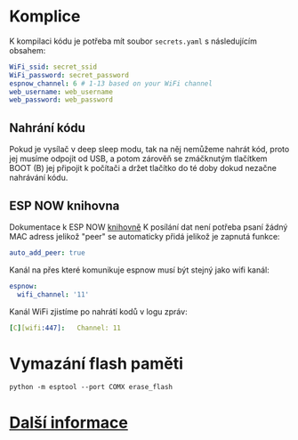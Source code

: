 # Komplice

K kompilaci kódu je potřeba mít soubor `secrets.yaml` s následujícím obsahem:

```yaml
WiFi_ssid: secret_ssid
WiFi_password: secret_password
espnow_channel: 6 # 1-13 based on your WiFi channel
web_username: web_username
web_password: web_password
```

## Nahrání kódu

Pokud je vysílač v deep sleep modu, tak na něj nemůžeme nahrát kód, proto jej musíme odpojit od USB, a potom zárověň se zmáčknutým tlačítkem BOOT (B) jej připojit k počítači a držet tlačítko do té doby dokud nezačne nahrávání kódu.

## ESP NOW knihovna

Dokumentace k ESP NOW [knihovně](https://github.com/esphome/esphome-docs/pull/4086/files?short_path=ab1e072#diff-ab1e072d37305b336bc6e28977672a2afbcc6d0aef984d5e18b4a660aa4a2681)
K posílání dat není potřeba psaní žádný MAC adress jelikož "peer" se automaticky přidá jelikož je zapnutá funkce:

```yaml
auto_add_peer: true
```

Kanál na přes které komunikuje espnow musí být stejný jako wifi kanál:

```yaml
espnow:
  wifi_channel: '11'
```

Kanál WiFi zjistíme po nahrátí kodů v logu zpráv:

```yaml
[C][wifi:447]:   Channel: 11
```

# Vymazání flash paměti

```
python -m esptool --port COMX erase_flash
```

# [Další informace](hub-slave.md)
